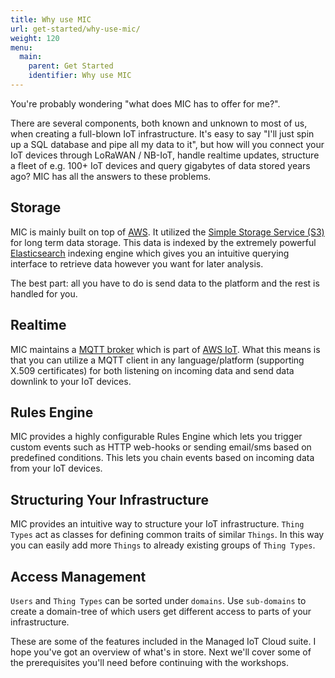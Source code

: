 ```yaml
---
title: Why use MIC
url: get-started/why-use-mic/
weight: 120
menu:
  main:
    parent: Get Started
    identifier: Why use MIC
---
```


You're probably wondering "what does MIC has to offer for me?".

There are several components, both known and unknown to most of us, when creating a full-blown IoT infrastructure. It's easy to say "I'll just spin up a SQL database and pipe all my data to it", but how will you connect your IoT devices through LoRaWAN / NB-IoT, handle realtime updates, structure a fleet of e.g. 100+ IoT devices and query gigabytes of data stored years ago? MIC has all the answers to these problems.

## Storage

MIC is mainly built on top of [AWS](https://aws.amazon.com/). It utilized the [Simple Storage Service (S3)](https://aws.amazon.com/s3/) for long term data storage. This data is indexed by the extremely powerful [Elasticsearch](https://www.elastic.co/) indexing engine which gives you an intuitive querying interface to retrieve data however you want for later analysis.

The best part: all you have to do is send data to the platform and the rest is handled for you.

## Realtime

MIC maintains a [MQTT broker](https://docs.aws.amazon.com/iot/latest/developerguide/protocols.html) which is part of [AWS IoT](https://aws.amazon.com/iot/). What this means is that you can utilize a MQTT client in any language/platform (supporting X.509 certificates) for both listening on incoming data and send data downlink to your IoT devices.

## Rules Engine

MIC provides a highly configurable Rules Engine which lets you trigger custom events such as HTTP web-hooks or sending email/sms based on predefined conditions. This lets you chain events based on incoming data from your IoT devices.

## Structuring Your Infrastructure

MIC provides an intuitive way to structure your IoT infrastructure. `Thing Types` act as classes for defining common traits of similar `Things`. In this way you can easily add more `Things` to already existing groups of `Thing Types`.

## Access Management

`Users` and `Thing Types` can be sorted under `domains`. Use `sub-domains` to create a domain-tree of which users get different access to parts of your infrastructure.

These are some of the features included in the Managed IoT Cloud suite. I hope you've got an overview of what's in store. Next we'll cover some of the prerequisites you'll need before continuing with the workshops.
